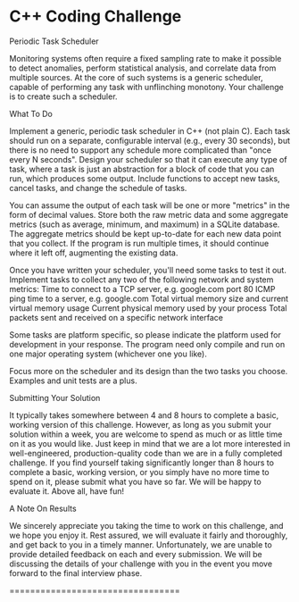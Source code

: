 C++ Coding Challenge
=================================
Periodic Task Scheduler

Monitoring systems often require a fixed sampling rate to make it possible to detect anomalies, perform statistical analysis, and correlate data from multiple sources. At the core of such systems is a generic scheduler, capable of performing any task with unflinching monotony. Your challenge is to create such a scheduler.

What To Do

Implement a generic, periodic task scheduler in C++ (not plain C). Each task should run on a separate, configurable interval (e.g., every 30 seconds), but there is no need to support any schedule more complicated than "once every N seconds". Design your scheduler so that it can execute any type of task, where a task is just an abstraction for a block of code that you can run, which produces some output. Include functions to accept new tasks, cancel tasks, and change the schedule of tasks.

You can assume the output of each task will be one or more "metrics" in the form of decimal values. Store both the raw metric data and some aggregate metrics (such as average, minimum, and maximum) in a SQLite database. The aggregate metrics should be kept up-to-date for each new data point that you collect. If the program is run multiple times, it should continue where it left off, augmenting the existing data.

Once you have written your scheduler, you'll need some tasks to test it out. Implement tasks to collect any two of the following network and system metrics:
Time to connect to a TCP server, e.g. google.com port 80
ICMP ping time to a server, e.g. google.com
Total virtual memory size and current virtual memory usage
Current physical memory used by your process
Total packets sent and received on a specific network interface

Some tasks are platform specific, so please indicate the platform used for development in your response. The program need only compile and run on one major operating system (whichever one you like).

Focus more on the scheduler and its design than the two tasks you choose. Examples and unit tests are a plus.

Submitting Your Solution

It typically takes somewhere between 4 and 8 hours to complete a basic, working version of this challenge. However, as long as you submit your solution within a week, you are welcome to spend as much or as little time on it as you would like. Just keep in mind that we are a lot more interested in well-engineered, production-quality code than we are in a fully completed challenge. If you find yourself taking significantly longer than 8 hours to complete a basic, working version, or you simply have no more time to spend on it, please submit what you have so far. We will be happy to evaluate it. Above all, have fun!

A Note On Results

We sincerely appreciate you taking the time to work on this challenge, and we hope you enjoy it. Rest assured, we will evaluate it fairly and thoroughly, and get back to you in a timely manner. Unfortunately, we are unable to provide detailed feedback on each and every submission. We will be discussing the details of your challenge with you in the event you move forward to the final interview phase.

=================================